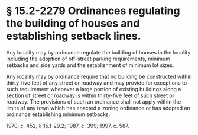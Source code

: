 # § 15.2-2279 Ordinances regulating the building of houses and establishing setback lines.

<p>Any locality may by ordinance regulate the building of houses in the locality including the adoption of off-street parking requirements, minimum setbacks and side yards and the establishment of minimum lot sizes.</p><p>Any locality may by ordinance require that no building be constructed within thirty-five feet of any street or roadway and may provide for exceptions to such requirement whenever a large portion of existing buildings along a section of street or roadway is within thirty-five feet of such street or roadway. The provisions of such an ordinance shall not apply within the limits of any town which has enacted a zoning ordinance or has adopted an ordinance establishing minimum setbacks.</p><p>1970, c. 452, § 15.1-29.2; 1987, c. 399; 1997, c. 587.</p>